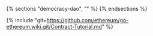 {% sections "democracy-dao", "" %}
{% endsections %}

{% include "git+https://github.com/ethereum/go-ethereum.wiki.git/Contract-Tutorial.md" %}